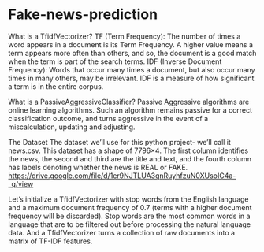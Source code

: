 # Fake-news-prediction

What is a TfidfVectorizer?
TF (Term Frequency): The number of times a word appears in a document is its Term Frequency. A higher value means a term appears more often than others, and so, the document is a 
good match when the term is part of the search terms.
IDF (Inverse Document Frequency): Words that occur many times a document, but also occur many times in many others, may be irrelevant. IDF is a measure of how significant a term is 
in the entire corpus.

What is a PassiveAggressiveClassifier?
Passive Aggressive algorithms are online learning algorithms. Such an algorithm remains passive for a correct classification outcome, and turns aggressive in the event of a 
miscalculation, updating and adjusting.

The Dataset
The dataset we’ll use for this python project- we’ll call it news.csv. This dataset has a shape of 7796×4. The first column identifies the news, the second and third are the 
title and text, and the fourth column has labels denoting whether the news is REAL or FAKE. 
https://drive.google.com/file/d/1er9NJTLUA3qnRuyhfzuN0XUsoIC4a-_q/view

Let’s initialize a TfidfVectorizer with stop words from the English language and a maximum document frequency of 0.7 (terms with a higher document frequency will be discarded). 
Stop words are the most common words in a language that are to be filtered out before processing the natural language data. And a TfidfVectorizer turns a collection of raw documents
into a matrix of TF-IDF features.

